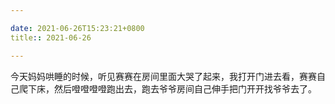 ```yaml
---

date: 2021-06-26T15:23:21+0800
title:: 2021-06-26

---
```


今天妈妈哄睡的时候，听见赛赛在房间里面大哭了起来，我打开门进去看，赛赛自己爬下床，然后噔噔噔噔跑出去，跑去爷爷房间自己伸手把门开开找爷爷去了。
